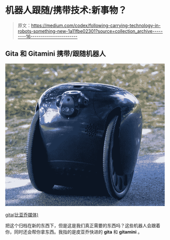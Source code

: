 # 机器人跟随/携带技术:新事物？

> 原文：<https://medium.com/codex/following-carrying-technology-in-robots-something-new-1a11fbe02301?source=collection_archive---------16----------------------->

## Gita 和 Gitamini 携带/跟随机器人

![](img/57eadabef421638380f08e51bd51887c.png)

[gita(比亚乔媒体)](https://mygita.com/blog/gita-users-are-leaving-their-cars-behind)

把这个归档在新的东西下，但是这是我们真正需要的东西吗？这些机器人会跟着你，同时还会帮你拿东西。我指的是皮亚乔快进的 **gita** 和 **gitamini** 。